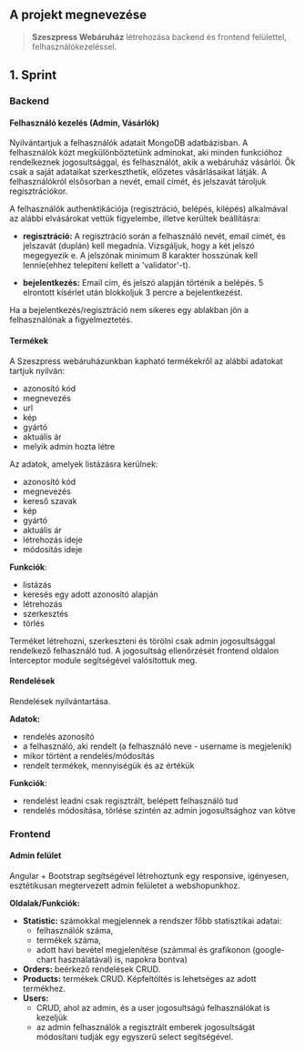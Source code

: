 ## A projekt megnevezése
> __Szeszpress Webáruház__ létrehozása backend és frontend felülettel,  felhasználókezeléssel.

## 1. Sprint

### Backend

#### Felhasználó kezelés (Admin, Vásárlók)

Nyilvántartjuk a felhasználók adatait MongoDB adatbázisban. 
A felhasználók közt megkülönböztetünk adminokat, aki minden funkcióhoz rendelkeznek jogosultsággal, és felhasználót, akik a webáruház vásárlói. Ők csak a saját adataikat szerkeszthetik, előzetes vásárlásaikat látják.
A felhasználókról elsősorban a nevét, email címét, és jelszavát tároljuk regisztrációkor. 

A felhasználók authenktikációja (regisztráció, belépés, kilépés) alkalmával az alábbi elvásárokat vettük figyelembe, illetve kerültek beállításra:

* __regisztráció:__ 
  A regisztráció során a felhasználó nevét, email címét, és jelszavát (duplán) kell megadnia. Vizsgáljuk, hogy a két jelszó megegyezik e.
  A jelszónak minimum 8 karakter hosszúnak kell lennie(ehhez telepíteni kellett a 'validator'-t).

* __bejelentkezés:__ 
  Email cím, és jelszó alapján történik a belépés. 
  5 elrontott kísérlet után blokkoljuk 3 percre a bejelentkezést.

Ha a bejelentkezés/regisztráció nem sikeres egy ablakban jön a felhasználónak a figyelmeztetés.

#### Termékek

A Szeszpress webáruházunkban kapható termékekről az alábbi adatokat tartjuk nyilván:

* azonosító kód
* megnevezés
* url
* kép
* gyártó
* aktuális ár 
* melyik admin hozta létre 

Az adatok, amelyek listázásra kerülnek:

* azonosító kód
* megnevezés
* kereső szavak
* kép
* gyártó
* aktuális ár
* létrehozás ideje
* módosítás ideje


__Funkciók__: 

* listázás
* keresés egy adott azonosító alapján
* létrehozás
* szerkesztés
* törlés

Terméket létrehozni, szerkeszteni és törölni csak admin jogosultsággal rendelkező felhasználó tud.
A jogosultság ellenőrzését frontend oldalon Interceptor module segítségével valósítottuk meg.

#### Rendelések

Rendelések nyilvántartása.

__Adatok:__

* rendelés azonosító
* a felhasználó, aki rendelt (a felhasználó neve - username is megjelenik)
* mikor történt a rendelés/módosítás
* rendelt termékek, mennyiségük és az értékük


__Funkciók__: 

* rendelést leadni csak regisztrált, belépett felhasználó tud
* rendelés módosítása, törlése szintén az admin jogosultsághoz van kötve

### Frontend

#### Admin felület

Angular + Bootstrap segítségével létrehoztunk egy responsive, igényesen, esztétikusan megtervezett admin felületet a webshopunkhoz.


__Oldalak/Funkciók:__

- __Statistic:__ számokkal megjelennek a rendszer főbb statisztikai adatai: 
  - felhasználók száma, 
  - termékek száma,
  - adott havi bevétel megjelenítése (számmal és grafikonon (google-chart használatával) is, napokra bontva) 
- __Orders:__ beérkező rendelések CRUD. 
- __Products:__ termékek CRUD. Képfeltöltés is lehetséges az adott termékhez.
- __Users:__ 
  - CRUD, ahol az admin, és a user jogosultságú felhasználókat is kezeljük
  - az admin felhasználók a regisztrált emberek jogosultságát módosítani tudják egy egyszerű select segítségével. 

